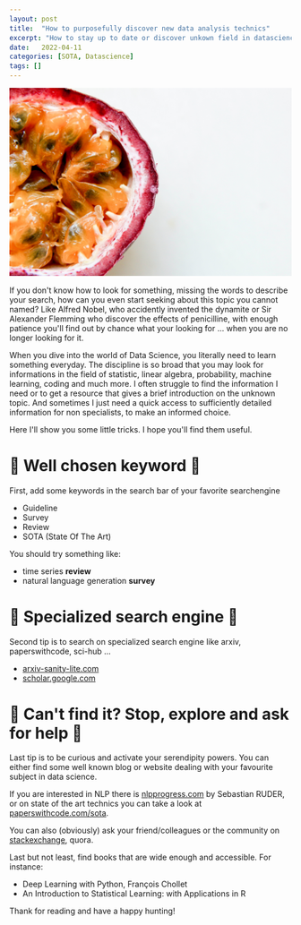 ```yaml
---
layout: post
title:  "How to purposefully discover new data analysis technics"
excerpt: "How to stay up to date or discover unkown field in datascience"
date:   2022-04-11
categories: [SOTA, Datascience]
tags: []
--- 
```


![Granadilla fruit](/assets/2022-04-11/granadilla.jpg)

If you don't know how to look for something, missing the words to describe your search, how can you even start seeking about this topic you cannot named? Like Alfred Nobel, who accidently invented the dynamite or Sir Alexander Flemming who discover the effects of penicilline, with enough patience you'll find out by chance what your looking for ... when you are no longer looking for it.

When you dive into the world of Data Science, you literally need to learn something everyday. The discipline is so broad that you may look for informations in the field of statistic, linear algebra, probability, machine learning, coding and much more. I often struggle to find the information I need or to get a resource that gives a brief introduction on the unknown topic. And sometimes I just need a quick access to sufficiently detailed information for non specialists, to make an informed choice.

Here I'll show you some little tricks. I hope you'll find them useful.

# :strawberry: Well chosen keyword :strawberry:
First, add some keywords in the search bar of your favorite searchengine
* Guideline
* Survey
* Review
* SOTA (State Of The Art)

You should try something like:
* time series **review**
* natural language generation **survey**

# :strawberry: Specialized search engine :strawberry:
Second tip is to search on specialized search engine like arxiv, paperswithcode, sci-hub ...
* [arxiv-sanity-lite.com](https://arxiv-sanity-lite.com/)
* [scholar.google.com](https://scholar.google.com/)

# :strawberry: Can't find it? Stop, explore and ask for help :strawberry:
Last tip is to be curious and activate your serendipity powers. You can either find some well known blog or website dealing with your favourite subject in data science.

If you are interested in NLP there is [nlpprogress.com](http://nlpprogress.com/) by Sebastian RUDER, or on state of the art technics you can take a look at [paperswithcode.com/sota](https://paperswithcode.com/sota).

You can also (obviously) ask your friend/colleagues or the community on [stackexchange](https://stats.stackexchange.com/), quora.

Last but not least, find books that are wide enough and accessible. For instance:
* Deep Learning with Python, François Chollet
* An Introduction to Statistical Learning: with Applications in R


Thank for reading and have a happy hunting!